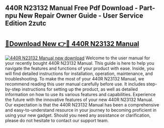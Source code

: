 ## 440R N23132 Manual Free Pdf Download - Part-npu New Repair Owner Guide - User Service Edition 2zutc

# <h2><a href="http://bc12791.oget.top/?id=440R+N23132+Manual">🔗Download New 👉🔴 440R N23132 Manual</a></h2>

[![440R N23132 Manual new download](https://i.imgur.com/5g1atiW.png)](http://bc12791.oget.top/?id=440R+N23132+Manual)
Welcome to the user manual for your recently bought 440R N23132 Manual. This guide is here to help you navigate the features and functions of your product with ease. Inside, you will find detailed instructions for installation, operation, maintenance, and troubleshooting. To make the most of your 440R N23132 Manual, we recommend reading this user manual carefully before use. It includes step-by-step instructions for setting up the product, as well as detailed information on how to use its various features and capabilities. Experience the future with the innovative features of your new 440R N23132 Manual. Our expectation is that the 440R N23132 Manual has been a comprehensive and easy-to-understand resource in your journey to becoming proficient in using your new gadget. Should you need any assistance or clarification, please do not hesitate to contact our support team.

